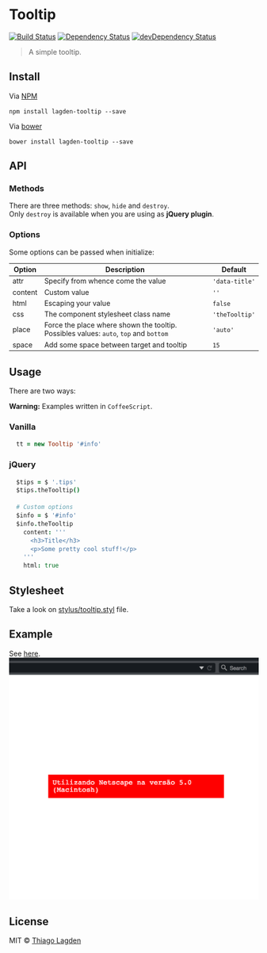 # Tooltip 
[![Build Status](https://travis-ci.org/lagden/tooltip.svg?branch=master)](https://travis-ci.org/lagden/tooltip) 
[![Dependency Status](https://david-dm.org/lagden/tooltip.svg)](https://david-dm.org/lagden/tooltip) 
[![devDependency Status](https://david-dm.org/lagden/tooltip/dev-status.svg)](https://david-dm.org/lagden/tooltip#info=devDependencies) 

> A simple tooltip.

## Install

Via [NPM](https://www.npmjs.com/)

```
npm install lagden-tooltip --save
```

Via [bower](https://bower.io/)

```
bower install lagden-tooltip --save
```


## API

### Methods

There are three methods: `show`, `hide` and `destroy`.  
Only `destroy` is available when you are using as **jQuery plugin**.

### Options

Some options can be passed when initialize:

| Option | Description | Default |
| --- | --- | --- |
| attr | Specify from whence come the value | `'data-title'` |
| content | Custom value | `''` |
| html | Escaping your value | `false` |
| css | The component stylesheet class name | `'theTooltip'` |
| place | Force the place where shown the tooltip. Possibles values: `auto`, `top` and `bottom` | `'auto'` |
| space | Add some space between target and tooltip | `15` |

## Usage

There are two ways:

**Warning:**
Examples written in `CoffeeScript`.

### Vanilla

```coffeescript
  tt = new Tooltip '#info'
```

### jQuery

```coffeescript
  $tips = $ '.tips'
  $tips.theTooltip()

  # Custom options
  $info = $ '#info'
  $info.theTooltip
    content: '''
      <h3>Title</h3>
      <p>Some pretty cool stuff!</p>
    '''
    html: true
```


## Stylesheet

Take a look on [stylus/tooltip.styl](https://github.com/lagden/tooltip/blob/master/stylus/tooltip.styl) file.


## Example

See [here](http://lagden.github.io/tooltip/).
![Example](https://raw.githubusercontent.com/lagden/tooltip/master/animation.gif)


## License

MIT © [Thiago Lagden](http://lagden.in)
